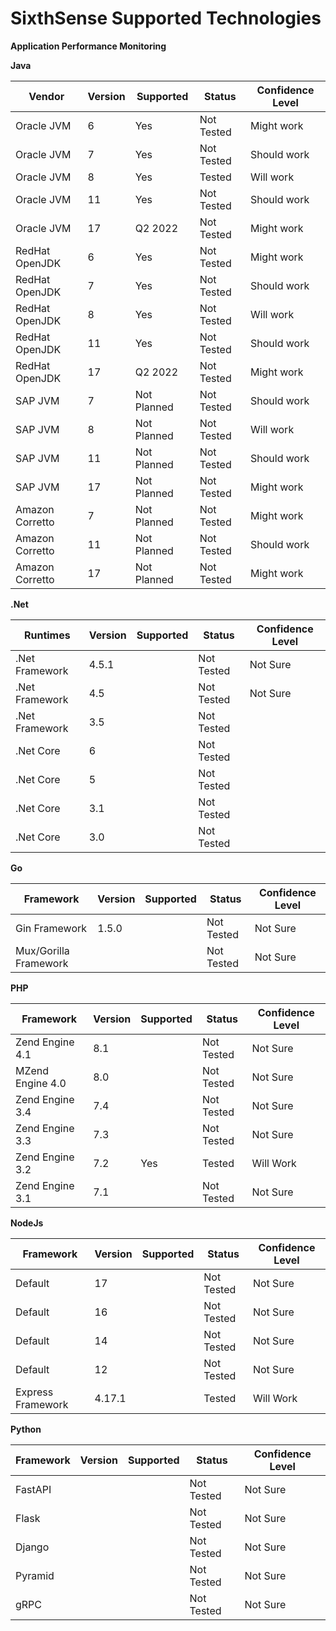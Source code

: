 # SixthSense Supported Technologies

**Application Performance Monitoring**

**Java**

|  Vendor |  Version | Supported | Status  | Confidence Level  |
|---|---|---|---|---|
| Oracle JVM | 6 |  Yes |  Not Tested | Might work  |
| Oracle JVM | 7 |  Yes |  Not Tested | Should work  |
| Oracle JVM | 8  |  Yes |  Tested | Will work  |
| Oracle JVM | 11  |  Yes |  Not Tested | Should work  |
| Oracle JVM | 17  |  Q2 2022 |  Not Tested | Might work  |
| RedHat OpenJDK | 6 |  Yes |  Not Tested | Might work  |
| RedHat OpenJDK  | 7 |  Yes |  Not Tested | Should work  |
| RedHat OpenJDK  | 8  |  Yes |  Not Tested | Will work  |
| RedHat OpenJDK  | 11  |  Yes |  Not Tested | Should work  |
| RedHat OpenJDK | 17  |  Q2 2022 |  Not Tested | Might work  |
| SAP JVM  | 7 |  Not Planned |  Not Tested | Should work  |
| SAP JVM  | 8  |  Not Planned |  Not Tested | Will work  |
| SAP JVM  | 11  |  Not Planned |  Not Tested | Should work  |
| SAP JVM  | 17  | Not Planned |  Not Tested | Might work  |
| Amazon Corretto| 7 |  Not Planned |  Not Tested | Might work  |
| Amazon Corretto  | 11  |  Not Planned |  Not Tested | Should work  |
| Amazon Corretto | 17  | Not Planned|  Not Tested | Might work  |


**.Net**

|  Runtimes |  Version | Supported | Status  | Confidence Level  |
|---|---|---|---|---|
| .Net Framework| 4.5.1 |   |  Not Tested | Not Sure  |
| .Net Framework | 4.5 |   |  Not Tested | Not Sure   |
| .Net Framework | 3.5 |   |  Not Tested |  |
| .Net Core | 6 |   |  Not Tested |  |
| .Net Core | 5 |   |  Not Tested | |
| .Net Core | 3.1 |   |  Not Tested |  |
| .Net Core | 3.0 |   |  Not Tested |  |

**Go**

|  Framework |  Version | Supported | Status  | Confidence Level  |
|---|---|---|---|---|
| Gin Framework| 1.5.0|   |  Not Tested | Not Sure  |
| Mux/Gorilla Framework | |   |  Not Tested | Not Sure   |

**PHP**

|  Framework |  Version | Supported | Status  | Confidence Level  |
|---|---|---|---|---|
| Zend Engine 4.1| 8.1|   |  Not Tested | Not Sure  |
| MZend Engine 4.0 |8.0 |   |  Not Tested | Not Sure   |
| Zend Engine 3.4| 7.4|   |  Not Tested | Not Sure  |
| Zend Engine 3.3 |7.3 |   |  Not Tested | Not Sure   |
| Zend Engine 3.2 |7.2 | Yes  |  Tested | Will Work   |
| Zend Engine 3.1 |7.1 |   |  Not Tested | Not Sure   |

**NodeJs**

|  Framework |  Version | Supported | Status  | Confidence Level  |
|---|---|---|---|---|
|Default| 17|   |  Not Tested | Not Sure  |
|Default| 16|   |  Not Tested | Not Sure  |
|Default| 14|   |  Not Tested | Not Sure  |
|Default| 12|   |  Not Tested | Not Sure  |
| Express Framework |4.17.1 |   | Tested | Will Work   |

**Python**

|  Framework |  Version |Supported | Status  | Confidence Level  |
|---|---|---|---|---|
|FastAPI| |   | Not Tested | Not Sure  |
| Flask| |  |  Not Tested | Not Sure   |
| Django| |  |  Not Tested | Not Sure   |
| Pyramid| |  |  Not Tested | Not Sure   |
| gRPC| |  |  Not Tested | Not Sure   |

